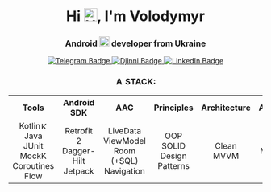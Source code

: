 <h1 align="center">Hi <img width="26" height="26" src="https://github.githubassets.com/images/icons/emoji/unicode/1f44b.png" alt="Hand"/>, I'm Volodymyr</h1>

<h3 align="center">Android <img width="20" height="20" src="https://img.icons8.com/fluency/256/android-os.png" alt="Android"/> developer from Ukraine</h3>

<div align="center" id="badges">
  <a href="https://t.me/vl1eer">
    <img src="https://img.shields.io/badge/Telegram-039be5?style=for-the-badge&logo=telegram&logoColor=white" alt="Telegram Badge"/>
  </a>
  <a href="https://djinni.co/q/730df721bf/">
    <img src="https://t.ly/BRZrT" alt="Djinni Badge"/>
  </a>
  <a href="https://www.linkedin.com/in/volodymyr-labish-58a054257">
    <img src="https://img.shields.io/badge/LinkedIn-0077b7?style=for-the-badge&logo=linkedin&logoColor=white" alt="LinkedIn Badge"/>
  </a>
  
<h3> 
  <img width="16" height="16" src=https://pngimg.com/uploads/lightning/lightning_PNG52.png alt="Android"/>
   STACK:
</h3>

<table align="center">
  <tr>
    <th>Tools</th>
    <th>Android SDK</th>
    <th>AAC</th>
    <th>Principles</th>
    <th>Architecture</th>
    <th>Addition</th>
  </tr>
  <tr align="center">
    <td>Kotlin<img width="14" height="14" src="https://img.icons8.com/color/256/kotlin.png" alt="Kotlin"/><br> Java<br> JUnit<br> MockK<br> Coroutines<br> Flow<br></td>
    <td>Retrofit 2<br> Dagger-Hilt<br> Jetpack<br></td>
    <td>LiveData<br> ViewModel<br> Room (+SQL)<br> Navigation<br></td>
    <td>OOP<br> SOLID<br> Design<br> Patterns<br></td>
    <td>Clean<br> MVVM<br></td>
    <td>Git<br> Material<br> Design<br></td>
  </tr>
</table>
